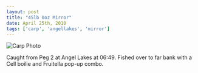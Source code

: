 ```yaml
---
layout: post
title: "45lb 0oz Mirror"
date: April 25th, 2010
tags: ['carp', 'angellakes', 'mirror']
---
```


![Carp Photo](https://s3-eu-west-1.amazonaws.com/davemcnally/2013-04-14+00.11.54.jpg)

Caught from Peg 2 at Angel Lakes at 06:49. Fished over to far bank with a Cell boilie and Fruitella pop-up combo.